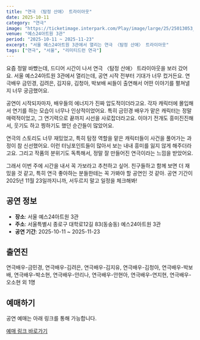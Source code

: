 ```yaml
---
title: "연극 〈탐정 산애〉 트라이아웃"
date: 2025-10-11
category: "연극"
image: "https://ticketimage.interpark.com/Play/image/large/25/25013053_p.gif"
venue: "예스24아트원 3관"
period: "2025-10-11 ~ 2025-11-23"
excerpt: "서울 예스24아트원 3관에서 열리는 연극 〈탐정 산애〉 트라이아웃"
tags: ["연극", "서울", "리미티드런 연극"]
---
```


요즘 정말 바빴는데, 드디어 시간이 나서 연극 〈탐정 산애〉 트라이아웃을 보러 갔어요. 서울 예스24아트원 3관에서 열리는데, 공연 시작 전부터 기대가 너무 컸거든요. 연극배우 금민경, 김려은, 김지유, 김청아, 박보배 씨들이 출연해서 어떤 이야기를 펼쳐낼지 너무 궁금했어요.

공연이 시작되자마자, 배우들의 에너지가 진짜 압도적이더라고요. 각자 캐릭터에 몰입해서 연기를 하는 모습이 너무나 인상적이었어요. 특히 금민경 배우가 맡은 캐릭터는 정말 매력적이었고, 그 연기력으로 끝까지 시선을 사로잡더라고요. 이야기 전개도 흥미진진해서, 웃기도 하고 찡하기도 했던 순간들이 많았어요.

연극의 스토리도 너무 재밌었고, 특히 탐정 역할을 맡은 캐릭터들이 사건을 풀어가는 과정이 참 신선했어요. 이런 터닝포인트들이 많아서 보는 내내 흥미를 잃지 않게 해주더라고요. 그리고 작품의 분위기도 독특해서, 정말 잘 만들어진 연극이라는 느낌을 받았어요.

그래서 이번 주에 시간을 내서 꼭 가보라고 추천하고 싶어. 친구들하고 함께 보면 더 재밌을 것 같고, 특히 연극 좋아하는 분들한테는 꼭 가봐야 할 공연인 것 같아. 공연 기간이 2025년 11월 23일까지니까, 서두르지 말고 일정을 체크해봐!

## 공연 정보

- **장소**: 서울 예스24아트원 3관
- **주소**: 서울특별시 종로구 대학로12길 83(동숭동) 예스24아트원 3관
- **공연 기간**: 2025-10-11 ~ 2025-11-23

## 출연진

연극배우-금민경, 연극배우-김려은, 연극배우-김지유, 연극배우-김청아, 연극배우-박보배, 연극배우-박소현, 연극배우-안리나, 연극배우-안현아, 연극배우-연지현, 연극배우-오소현 외 1명

## 예매하기

공연 예매는 아래 링크를 통해 가능합니다.

[예매 링크 바로가기](https://tickets.interpark.com/goods/25013053)
